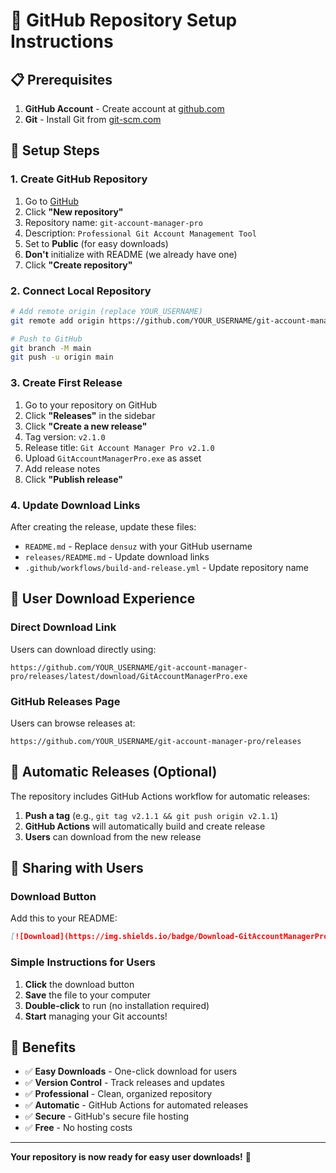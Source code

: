 
# 🚀 GitHub Repository Setup Instructions

## 📋 Prerequisites
1. **GitHub Account** - Create account at [github.com](https://github.com)
2. **Git** - Install Git from [git-scm.com](https://git-scm.com)

## 🔧 Setup Steps

### 1. Create GitHub Repository
1. Go to [GitHub](https://github.com)
2. Click **"New repository"**
3. Repository name: `git-account-manager-pro`
4. Description: `Professional Git Account Management Tool`
5. Set to **Public** (for easy downloads)
6. **Don't** initialize with README (we already have one)
7. Click **"Create repository"**

### 2. Connect Local Repository
```bash
# Add remote origin (replace YOUR_USERNAME)
git remote add origin https://github.com/YOUR_USERNAME/git-account-manager-pro.git

# Push to GitHub
git branch -M main
git push -u origin main
```

### 3. Create First Release
1. Go to your repository on GitHub
2. Click **"Releases"** in the sidebar
3. Click **"Create a new release"**
4. Tag version: `v2.1.0`
5. Release title: `Git Account Manager Pro v2.1.0`
6. Upload `GitAccountManagerPro.exe` as asset
7. Add release notes
8. Click **"Publish release"**

### 4. Update Download Links
After creating the release, update these files:
- `README.md` - Replace `densuz` with your GitHub username
- `releases/README.md` - Update download links
- `.github/workflows/build-and-release.yml` - Update repository name

## 🎯 User Download Experience

### Direct Download Link
Users can download directly using:
```
https://github.com/YOUR_USERNAME/git-account-manager-pro/releases/latest/download/GitAccountManagerPro.exe
```

### GitHub Releases Page
Users can browse releases at:
```
https://github.com/YOUR_USERNAME/git-account-manager-pro/releases
```

## 🔄 Automatic Releases (Optional)

The repository includes GitHub Actions workflow for automatic releases:
1. **Push a tag** (e.g., `git tag v2.1.1 && git push origin v2.1.1`)
2. **GitHub Actions** will automatically build and create release
3. **Users** can download from the new release

## 📱 Sharing with Users

### Download Button
Add this to your README:
```markdown
[![Download](https://img.shields.io/badge/Download-GitAccountManagerPro.exe-blue?style=for-the-badge&logo=download)](https://github.com/YOUR_USERNAME/git-account-manager-pro/releases/latest/download/GitAccountManagerPro.exe)
```

### Simple Instructions for Users
1. **Click** the download button
2. **Save** the file to your computer
3. **Double-click** to run (no installation required)
4. **Start** managing your Git accounts!

## 🎉 Benefits

- ✅ **Easy Downloads** - One-click download for users
- ✅ **Version Control** - Track releases and updates
- ✅ **Professional** - Clean, organized repository
- ✅ **Automatic** - GitHub Actions for automated releases
- ✅ **Secure** - GitHub's secure file hosting
- ✅ **Free** - No hosting costs

---
**Your repository is now ready for easy user downloads!** 🚀
